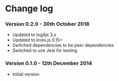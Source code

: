 Change log
==========


### Version 0.2.0 - 30th October 2018

 * Updated to log4js 3,x
 * Updated to knex.js 0.15+
 * Switched dependencies to be peer dependencies
 * Switched to use Jest for testing


### Version 0.1.0 - 12th December 2014

 * Initial version